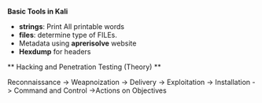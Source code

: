 **Basic Tools in Kali**
- <strong>strings</strong>: Print All printable words
- <strong>files</strong>: determine type of FILEs.
- Metadata using <strong>aprerisolve</strong> website
- <strong>Hexdump</strong> for headers


** Hacking and Penetration Testing (Theory) **

Reconnaissance -> Weapnoization -> Delivery -> Exploitation -> Installation -> Command and Control ->Actions on Objectives

